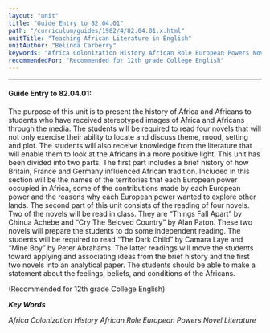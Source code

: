 ```yaml
---
layout: "unit"
title: "Guide Entry to 82.04.01"
path: "/curriculum/guides/1982/4/82.04.01.x.html"
unitTitle: "Teaching African Literature in English"
unitAuthor: "Belinda Carberry"
keywords: "Africa Colonization History African Role European Powers Novel Literature"
recommendedFor: "Recommended for 12th grade College English"
---
```

<body>
<hr/>
<h4>
Guide Entry to 82.04.01:
</h4>
The purpose of this unit is to present the history of Africa and Africans to students who have received stereotyped images of Africa and Africans through the media.  The students will be required to read four novels that will not only exercise their ability to locate and discuss theme, mood, setting and plot.  The students will also receive knowledge from the literature that will enable them to look at the Africans in a more positive light.  This unit has been divided into two parts.  The first part includes a brief history of how Britain, France and Germany influenced African tradition.  Included in this section will be the names of the territories that each European power occupied in Africa, some of the contributions made by each European power and the reasons why each European power wanted to explore other lands.  The second part of this unit consists of the reading of four novels.  Two of the novels will be read in class.  They are “Things Fall Apart” by Chinua Achebe and “Cry The Beloved Country” by Alan Paton.  These two novels will prepare the students to do some independent reading.  The students will be required to read “The Dark Child” by Camara Laye and “Mine Boy” by Peter Abrahams.  The latter readings will move the students toward applying and associating ideas from the brief history and the first two novels into an analytical paper.  The students should be able to make a statement about the feelings, beliefs, and conditions of the Africans.
<p>
(Recommended for 12th grade College English)
</p>
<p>
<b>
<i>
Key Words
</i>
</b>
<br/>
</p>
<p>
<i>
Africa Colonization History African Role European Powers Novel Literature
</i>
</p>
</body>